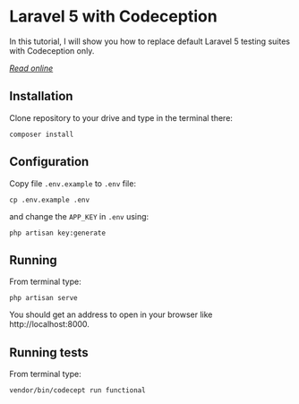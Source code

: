# Laravel 5 with Codeception

In this tutorial, I will show you how to replace default Laravel 5 testing suites with Codeception only.

*[Read online](https://laravelista.com/lessons/laravel-5-with-codeception)*

## Installation

Clone repository to your drive and type in the terminal there:

```
composer install
```

## Configuration

Copy file `.env.example` to `.env` file:

```
cp .env.example .env
```

and change the `APP_KEY` in `.env` using:

```
php artisan key:generate
```

## Running

From terminal type:

```
php artisan serve
```

You should get an address to open in your browser like http://localhost:8000.

## Running tests

From terminal type:

```
vendor/bin/codecept run functional
```
